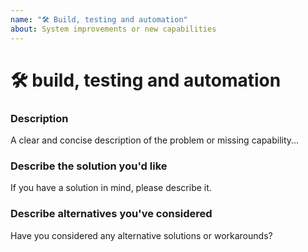 ```yaml
---
name: "🛠️ Build, testing and automation"
about: System improvements or new capabilities
---
```


# 🛠️ build, testing and automation

### Description

<!-- ✍️ -->
A clear and concise description of the problem or missing capability...

### Describe the solution you'd like

<!-- ✍️ -->
If you have a solution in mind, please describe it.

### Describe alternatives you've considered

<!-- ✍️ -->
Have you considered any alternative solutions or workarounds?
